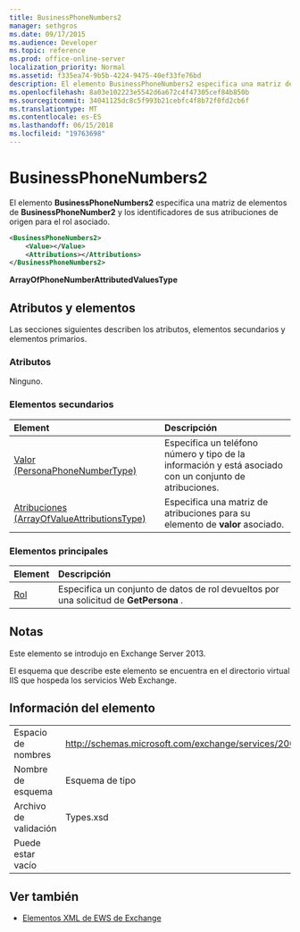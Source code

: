 ```yaml
---
title: BusinessPhoneNumbers2
manager: sethgros
ms.date: 09/17/2015
ms.audience: Developer
ms.topic: reference
ms.prod: office-online-server
localization_priority: Normal
ms.assetid: f335ea74-9b5b-4224-9475-40ef33fe76bd
description: El elemento BusinessPhoneNumbers2 especifica una matriz de elementos de BusinessPhoneNumber2 y los identificadores de sus atribuciones de origen para el rol asociado.
ms.openlocfilehash: 8a03e102223e5542d6a672c4f47305cef84b850b
ms.sourcegitcommit: 34041125dc8c5f993b21cebfc4f8b72f0fd2cb6f
ms.translationtype: MT
ms.contentlocale: es-ES
ms.lasthandoff: 06/15/2018
ms.locfileid: "19763698"
---
```

# <a name="businessphonenumbers2"></a>BusinessPhoneNumbers2

El elemento **BusinessPhoneNumbers2** especifica una matriz de elementos de **BusinessPhoneNumber2** y los identificadores de sus atribuciones de origen para el rol asociado. 
  
```XML
<BusinessPhoneNumbers2>
    <Value></Value>
    <Attributions></Attributions>
</BusinessPhoneNumbers2>
```

 **ArrayOfPhoneNumberAttributedValuesType**
## <a name="attributes-and-elements"></a>Atributos y elementos

Las secciones siguientes describen los atributos, elementos secundarios y elementos primarios.
  
### <a name="attributes"></a>Atributos

Ninguno.
  
### <a name="child-elements"></a>Elementos secundarios

|**Element**|**Descripción**|
|:-----|:-----|
|[Valor (PersonaPhoneNumberType)](value-personaphonenumbertype.md) <br/> |Especifica un teléfono número y tipo de la información y está asociado con un conjunto de atribuciones.  <br/> |
|[Atribuciones (ArrayOfValueAttributionsType)](attributions-arrayofvalueattributionstype.md) <br/> |Especifica una matriz de atribuciones para su elemento de **valor** asociado.  <br/> |
   
### <a name="parent-elements"></a>Elementos principales

|**Element**|**Descripción**|
|:-----|:-----|
|[Rol](persona.md) <br/> |Especifica un conjunto de datos de rol devueltos por una solicitud de **GetPersona** .  <br/> |
   
## <a name="remarks"></a>Notas

Este elemento se introdujo en Exchange Server 2013.
  
El esquema que describe este elemento se encuentra en el directorio virtual IIS que hospeda los servicios Web Exchange.
  
## <a name="element-information"></a>Información del elemento

|||
|:-----|:-----|
|Espacio de nombres  <br/> |http://schemas.microsoft.com/exchange/services/2006/types  <br/> |
|Nombre de esquema  <br/> |Esquema de tipo  <br/> |
|Archivo de validación  <br/> |Types.xsd  <br/> |
|Puede estar vacío  <br/> ||
   
## <a name="see-also"></a>Ver también



- [Elementos XML de EWS de Exchange](ews-xml-elements-in-exchange.md)


